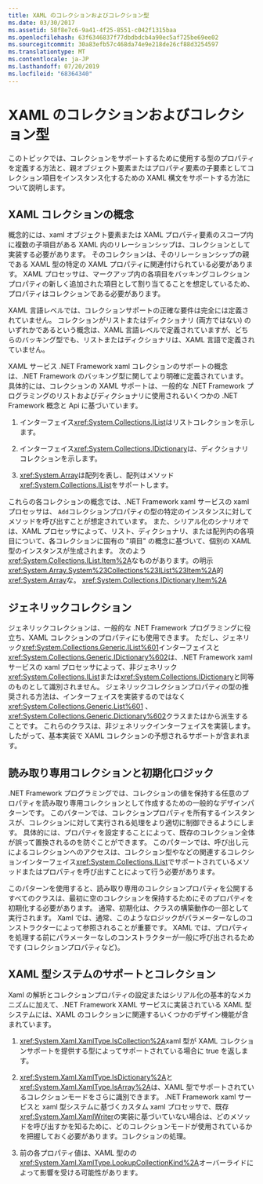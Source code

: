```yaml
---
title: XAML のコレクションおよびコレクション型
ms.date: 03/30/2017
ms.assetid: 58f8e7c6-9a41-4f25-8551-c042f1315baa
ms.openlocfilehash: 63f6346837f77dbdbdcb4a90ec5af725be69ee02
ms.sourcegitcommit: 30a83efb57c468da74e9e218de26cf88d3254597
ms.translationtype: MT
ms.contentlocale: ja-JP
ms.lasthandoff: 07/20/2019
ms.locfileid: "68364340"
---
```

# <a name="collections-and-collection-types-for-xaml"></a>XAML のコレクションおよびコレクション型

このトピックでは、コレクションをサポートするために使用する型のプロパティを定義する方法と、親オブジェクト要素またはプロパティ要素の子要素としてコレクション項目をインスタンス化するための XAML 構文をサポートする方法について説明します。

## <a name="xaml-collection-concepts"></a>XAML コレクションの概念

概念的には、xaml オブジェクト要素または XAML プロパティ要素のスコープ内に複数の子項目がある XAML 内のリレーションシップは、コレクションとして実装する必要があります。 そのコレクションは、そのリレーションシップの親である XAML 型の特定の XAML プロパティに関連付けられている必要があります。 XAML プロセッサは、マークアップ内の各項目をバッキングコレクションプロパティの新しく追加された項目として割り当てることを想定しているため、プロパティはコレクションである必要があります。

XAML 言語レベルでは、コレクションサポートの正確な要件は完全には定義されていません。 コレクションがリストまたはディクショナリ (両方ではない) のいずれかであるという概念は、XAML 言語レベルで定義されていますが、どちらのバッキング型でも、リストまたはディクショナリは、XAML 言語で定義されていません。

XAML サービス .NET Framework xaml コレクションのサポートの概念は、.NET Framework のバッキング型に関してより明確に定義されています。 具体的には、コレクションの XAML サポートは、一般的な .NET Framework プログラミングのリストおよびディクショナリに使用されるいくつかの .NET Framework 概念と Api に基づいています。

1. インターフェイス<xref:System.Collections.IList>はリストコレクションを示します。

2. インターフェイス<xref:System.Collections.IDictionary>は、ディクショナリコレクションを示します。

3. <xref:System.Array>は配列を表し、配列はメソッド<xref:System.Collections.IList>をサポートします。

これらの各コレクションの概念では、.NET Framework xaml サービスの xaml プロセッサは、 `Add`コレクションプロパティの型の特定のインスタンスに対してメソッドを呼び出すことが想定されています。 また、シリアル化のシナリオでは、XAML プロセッサによって、リスト、ディクショナリ、または配列内の各項目について、各コレクションに固有の "項目" の概念に基づいて、個別の XAML 型のインスタンスが生成されます。 次のよう<xref:System.Collections.IList.Item%2A>なものがあります。の明示<xref:System.Array.System%23Collections%23IList%23Item%2A>的<xref:System.Array>な。 <xref:System.Collections.IDictionary.Item%2A>

## <a name="generic-collections"></a>ジェネリックコレクション

ジェネリックコレクションは、一般的な .NET Framework プログラミングに役立ち、XAML コレクションのプロパティにも使用できます。 ただし、ジェネリック<xref:System.Collections.Generic.IList%601>インターフェイスと<xref:System.Collections.Generic.IDictionary%602>は、.NET Framework xaml サービスの xaml プロセッサによって、非ジェネリック<xref:System.Collections.IList>または<xref:System.Collections.IDictionary>と同等のものとして識別されません。 ジェネリックコレクションプロパティの型の推奨される方法は、インターフェイスを実装するのではなく<xref:System.Collections.Generic.List%601> 、 <xref:System.Collections.Generic.Dictionary%602>クラスまたはから派生することです。 これらのクラスは、非ジェネリックインターフェイスを実装します。したがって、基本実装で XAML コレクションの予想されるサポートが含まれます。

## <a name="read-only-collections-and-initialization-logic"></a>読み取り専用コレクションと初期化ロジック

.NET Framework プログラミングでは、コレクションの値を保持する任意のプロパティを読み取り専用コレクションとして作成するための一般的なデザインパターンです。 このパターンでは、コレクションプロパティを所有するインスタンスが、コレクションに対して実行される処理をより適切に制御できるようにします。 具体的には、プロパティを設定することによって、既存のコレクション全体が誤って置換されるのを防ぐことができます。 このパターンでは、呼び出し元によるコレクションへのアクセスは、コレクション型やなどの関連するコレクションインターフェイス<xref:System.Collections.IList>でサポートされているメソッドまたはプロパティを呼び出すことによって行う必要があります。

このパターンを使用すると、読み取り専用のコレクションプロパティを公開するすべてのクラスは、最初に空のコレクションを保持するためにそのプロパティを初期化する必要があります。 通常、初期化は、クラスの構築動作の一部として実行されます。 Xaml では、通常、このようなロジックがパラメーターなしのコンストラクターによって参照されることが重要です。 XAML では、プロパティを処理する前にパラメーターなしのコンストラクターが一般に呼び出されるためです (コレクションプロパティなど)。

## <a name="xaml-type-system-support-and-collections"></a>XAML 型システムのサポートとコレクション

Xaml の解析とコレクションプロパティの設定またはシリアル化の基本的なメカニズムに加えて、.NET Framework XAML サービスに実装されている XAML 型システムには、XAML のコレクションに関連するいくつかのデザイン機能が含まれています。

1. <xref:System.Xaml.XamlType.IsCollection%2A>xaml 型が XAML コレクションサポートを提供する型によってサポートされている場合に true を返します。

2. <xref:System.Xaml.XamlType.IsDictionary%2A>と<xref:System.Xaml.XamlType.IsArray%2A>は、XAML 型でサポートされているコレクションモードをさらに識別できます。 .NET Framework xaml サービスと xaml 型システムに基づくカスタム xaml プロセッサで、既存<xref:System.Xaml.XamlWriter>の実装に基づいていない場合は、どのメソッドを呼び出すかを知るために、どのコレクションモードが使用されているかを把握しておく必要があります。コレクションの処理。

3. 前の各プロパティ値は、XAML 型のの<xref:System.Xaml.XamlType.LookupCollectionKind%2A>オーバーライドによって影響を受ける可能性があります。
